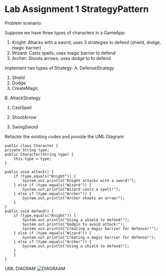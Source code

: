 # Lab Assignment 1 StrategyPattern
Problem scenario:

Suppose we have three types of characters in a GameApp:

  1. Knight: Attacks with a sword; uses 3 strategies to defend (shield, dodge, magic barrier)
  2. Wizard: Casts spells; uses magic barrier to defend
  3. Archer: Shoots arrows; uses dodge to to defend

Implement two types of Strategy:
A. DefenseStrategy

  1. Shield
  2. Dodge
  3. CreateMagic

B. AttackStrategy

  1. CastSpell
  
  2. ShootArrow
  
  3. SwingSword

 Refactor the existing codes and provide the UML Diagram:	
 
	public class Character {
    private String type;
    public Character(String type) {
        this.type = type;
    }

    public void attack() {
        if (type.equals("Knight")) {
            System.out.println("Knight attacks with a sword!");
        } else if (type.equals("Wizard")) {
            System.out.println("Wizard casts a spell!");
        } else if (type.equals("Archer")) {
            System.out.println("Archer shoots an arrow!");
        }
    }
    public void defend() {
        if (type.equals("Knight")) {
            System.out.println("Using a shield to defend!");
	        System.out.println("Dodgin to avoid attack!");
            System.out.println("Creating a magic barrier for defense!"");		
        } else if (type.equals("Wizard")) {
            System.out.println("Creating a magic barrier for defense!");
        } else if (type.equals("Archer")) {
            System.out.println("Using a shield to defend!");
 		}  
		}	
	}
 UML DIAGRAM
    ![DIAGRAAM](https://github.com/user-attachments/assets/f4777ce3-8780-45f0-be15-3d5316010b29)

